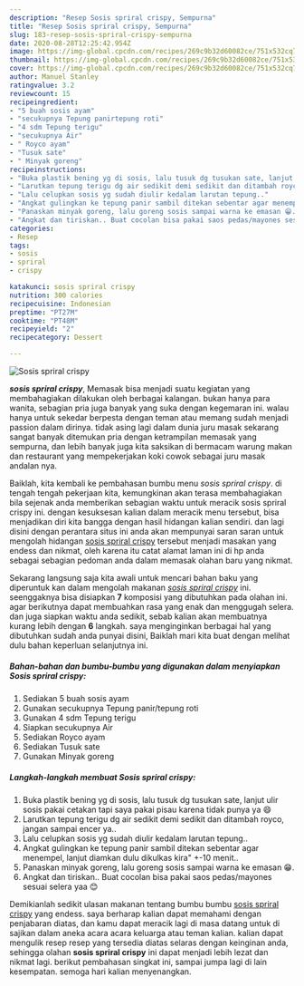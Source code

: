 ```yaml
---
description: "Resep Sosis spriral crispy, Sempurna"
title: "Resep Sosis spriral crispy, Sempurna"
slug: 183-resep-sosis-spriral-crispy-sempurna
date: 2020-08-28T12:25:42.954Z
image: https://img-global.cpcdn.com/recipes/269c9b32d60082ce/751x532cq70/sosis-spriral-crispy-foto-resep-utama.jpg
thumbnail: https://img-global.cpcdn.com/recipes/269c9b32d60082ce/751x532cq70/sosis-spriral-crispy-foto-resep-utama.jpg
cover: https://img-global.cpcdn.com/recipes/269c9b32d60082ce/751x532cq70/sosis-spriral-crispy-foto-resep-utama.jpg
author: Manuel Stanley
ratingvalue: 3.2
reviewcount: 15
recipeingredient:
- "5 buah sosis ayam"
- "secukupnya Tepung panirtepung roti"
- "4 sdm Tepung terigu"
- "secukupnya Air"
- " Royco ayam"
- "Tusuk sate"
- " Minyak goreng"
recipeinstructions:
- "Buka plastik bening yg di sosis, lalu tusuk dg tusukan sate, lanjut ulir sosis pakai cetakan tapi saya pakai pisau karena tidak punya ya 😄"
- "Larutkan tepung terigu dg air sedikit demi sedikit dan ditambah royco, jangan sampai encer ya.."
- "Lalu celupkan sosis yg sudah diulir kedalam larutan tepung.."
- "Angkat gulingkan ke tepung panir sambil ditekan sebentar agar menempel, lanjut diamkan dulu dikulkas kira&#34; +-10 menit.."
- "Panaskan minyak goreng, lalu goreng sosis sampai warna ke emasan 😁."
- "Angkat dan tiriskan.. Buat cocolan bisa pakai saos pedas/mayones sesuai selera yaa 😊"
categories:
- Resep
tags:
- sosis
- spriral
- crispy

katakunci: sosis spriral crispy 
nutrition: 300 calories
recipecuisine: Indonesian
preptime: "PT27M"
cooktime: "PT48M"
recipeyield: "2"
recipecategory: Dessert

---
```



![Sosis spriral crispy](https://img-global.cpcdn.com/recipes/269c9b32d60082ce/751x532cq70/sosis-spriral-crispy-foto-resep-utama.jpg)

<b><i>sosis spriral crispy</i></b>, Memasak bisa menjadi suatu kegiatan yang membahagiakan dilakukan oleh berbagai kalangan. bukan hanya para wanita, sebagian pria juga banyak yang suka dengan kegemaran ini. walau hanya untuk sekedar berpesta dengan teman atau memang sudah menjadi passion dalam dirinya. tidak asing lagi dalam dunia juru masak sekarang sangat banyak ditemukan pria dengan ketrampilan memasak yang sempurna, dan lebih banyak juga kita saksikan di bermacam warung makan dan restaurant yang mempekerjakan koki cowok sebagai juru masak andalan nya.



Baiklah, kita kembali ke pembahasan bumbu menu <i>sosis spriral crispy</i>. di tengah tengah pekerjaan kita, kemungkinan akan terasa membahagiakan bila sejenak anda memberikan sebagian waktu untuk meracik sosis spriral crispy ini. dengan kesuksesan kalian dalam meracik menu tersebut, bisa menjadikan diri kita bangga dengan hasil hidangan kalian sendiri. dan lagi disini dengan perantara situs ini anda akan mempunyai saran saran untuk mengolah hidangan <u>sosis spriral crispy</u> tersebut menjadi masakan yang endess dan nikmat, oleh karena itu catat alamat laman ini di hp anda sebagai sebagian pedoman anda dalam memasak olahan baru yang nikmat.


Sekarang langsung saja kita awali untuk mencari bahan baku yang diperuntuk kan dalam mengolah makanan <u><i>sosis spriral crispy</i></u> ini. seenggaknya bisa disiapkan <b>7</b> komposisi yang dibutuhkan pada olahan ini. agar berikutnya dapat membuahkan rasa yang enak dan menggugah selera. dan juga siapkan waktu anda sedikit, sebab kalian akan membuatnya kurang lebih dengan <b>6</b> langkah. saya menginginkan berbagai hal yang dibutuhkan sudah anda punyai disini, Baiklah mari kita buat dengan melihat dulu bahan keperluan selanjutnya ini.

<!--inarticleads1-->

##### Bahan-bahan dan bumbu-bumbu yang digunakan dalam menyiapkan Sosis spriral crispy:

1. Sediakan 5 buah sosis ayam
1. Gunakan secukupnya Tepung panir/tepung roti
1. Gunakan 4 sdm Tepung terigu
1. Siapkan secukupnya Air
1. Sediakan  Royco ayam
1. Sediakan Tusuk sate
1. Gunakan  Minyak goreng




<!--inarticleads2-->

##### Langkah-langkah membuat Sosis spriral crispy:

1. Buka plastik bening yg di sosis, lalu tusuk dg tusukan sate, lanjut ulir sosis pakai cetakan tapi saya pakai pisau karena tidak punya ya 😄
1. Larutkan tepung terigu dg air sedikit demi sedikit dan ditambah royco, jangan sampai encer ya..
1. Lalu celupkan sosis yg sudah diulir kedalam larutan tepung..
1. Angkat gulingkan ke tepung panir sambil ditekan sebentar agar menempel, lanjut diamkan dulu dikulkas kira&#34; +-10 menit..
1. Panaskan minyak goreng, lalu goreng sosis sampai warna ke emasan 😁.
1. Angkat dan tiriskan.. Buat cocolan bisa pakai saos pedas/mayones sesuai selera yaa 😊




Demikianlah sedikit ulasan makanan tentang bumbu bumbu <u>sosis spriral crispy</u> yang endess. saya berharap kalian dapat memahami dengan penjabaran diatas, dan kamu dapat meracik lagi di masa datang untuk di sajikan dalam aneka acara acara keluarga atau teman kalian. kalian dapat mengulik resep resep yang tersedia diatas selaras dengan keinginan anda, sehingga olahan <b>sosis spriral crispy</b> ini dapat menjadi lebih lezat dan nikmat lagi. berikut pembahasan singkat ini, sampai jumpa lagi di lain kesempatan. semoga hari kalian menyenangkan.
